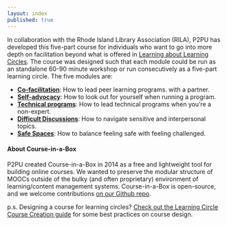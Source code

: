 ```yaml
---
layout: index
published: true
---
```


In collaboration with the Rhode Island Library Association (RILA), P2PU has developed this five-part course for individuals who want to go into more depth on facilitation beyond what is offered in [Learning about Learning Circles](https://p2pu.github.io/learning-about-learning-circles/). The course was designed such that each module could be run as an standalone 60-90 minute workshop or run consecutively as a five-part learning circle. The five modules are:
- <strong>[Co-facilitation](/advanced-facilitation/modules/Co-Facilitation/check-in/)</strong>: How to lead peer learning programs. with a partner.
- <strong>[Self-advocacy](/advanced-facilitation/modules/self-advocacy/check-in/)</strong>: How to look out for yourself when running a program.
- <strong>[Technical programs](/advanced-facilitation/modules/Technical-Programs/check-in/)</strong>: How to lead technical programs when you’re a non-expert.
- <strong>[Difficult Discussions](/advanced-facilitation/modules/Difficult-Discussions/check-in/)</strong>: How to navigate sensitive and interpersonal topics.
- <strong>[Safe Spaces](/advanced-facilitation/modules/Safe-Spaces/check-in/)</strong>: How to balance feeling safe with feeling challenged.


#### About Course-in-a-Box

P2PU created Course-in-a-Box in 2014 as a free and lightweight tool for building online courses. We wanted to preserve the modular structure of MOOCs outside of the bulky (and often proprietary) environment of learning/content management systems. Course-in-a-Box is open-source, and we welcome contributions [on our Github repo](https://github.com/p2pu/course-in-a-box).

p.s. Designing a course for learning circles? [Check out the Learning Circle Course Creation guide](https://docs.google.com/document/u/1/d/116fJM3GS7XDzilUOL_ynMZ0yTncUD6aVUbcQKsTra6U/edit#heading=h.l36tzg40xcgr) for some best practices on course design.
